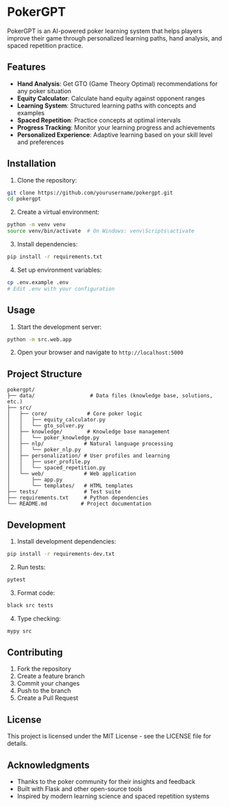 # PokerGPT

PokerGPT is an AI-powered poker learning system that helps players improve their game through personalized learning paths, hand analysis, and spaced repetition practice.

## Features

- **Hand Analysis**: Get GTO (Game Theory Optimal) recommendations for any poker situation
- **Equity Calculator**: Calculate hand equity against opponent ranges
- **Learning System**: Structured learning paths with concepts and examples
- **Spaced Repetition**: Practice concepts at optimal intervals
- **Progress Tracking**: Monitor your learning progress and achievements
- **Personalized Experience**: Adaptive learning based on your skill level and preferences

## Installation

1. Clone the repository:
```bash
git clone https://github.com/yourusername/pokergpt.git
cd pokergpt
```

2. Create a virtual environment:
```bash
python -m venv venv
source venv/bin/activate  # On Windows: venv\Scripts\activate
```

3. Install dependencies:
```bash
pip install -r requirements.txt
```

4. Set up environment variables:
```bash
cp .env.example .env
# Edit .env with your configuration
```

## Usage

1. Start the development server:
```bash
python -m src.web.app
```

2. Open your browser and navigate to `http://localhost:5000`

## Project Structure

```
pokergpt/
├── data/                  # Data files (knowledge base, solutions, etc.)
├── src/
│   ├── core/             # Core poker logic
│   │   ├── equity_calculator.py
│   │   └── gto_solver.py
│   ├── knowledge/        # Knowledge base management
│   │   └── poker_knowledge.py
│   ├── nlp/             # Natural language processing
│   │   └── poker_nlp.py
│   ├── personalization/ # User profiles and learning
│   │   ├── user_profile.py
│   │   └── spaced_repetition.py
│   └── web/             # Web application
│       ├── app.py
│       └── templates/   # HTML templates
├── tests/               # Test suite
├── requirements.txt     # Python dependencies
└── README.md           # Project documentation
```

## Development

1. Install development dependencies:
```bash
pip install -r requirements-dev.txt
```

2. Run tests:
```bash
pytest
```

3. Format code:
```bash
black src tests
```

4. Type checking:
```bash
mypy src
```

## Contributing

1. Fork the repository
2. Create a feature branch
3. Commit your changes
4. Push to the branch
5. Create a Pull Request

## License

This project is licensed under the MIT License - see the LICENSE file for details.

## Acknowledgments

- Thanks to the poker community for their insights and feedback
- Built with Flask and other open-source tools
- Inspired by modern learning science and spaced repetition systems 